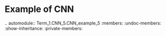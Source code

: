 Example of CNN
==============

.. automodule:: Term_1.CNN_5.CNN_example_5
   :members:
   :undoc-members:
   :show-inheritance:
   :private-members: